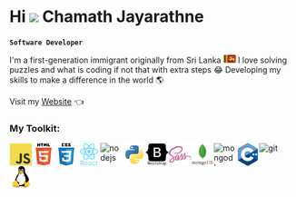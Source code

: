 # Hi ![](https://user-images.githubusercontent.com/18350557/176309783-0785949b-9127-417c-8b55-ab5a4333674e.gif) Chamath Jayarathne
**`Software Developer`**

I'm a first-generation immigrant originally from Sri Lanka <img alt="lk flag" width="22px" src="/lk-flag.jpg" /> I love solving puzzles and what is coding if not that with extra steps 😂 Developing my skills to make a difference in the world 🌎 

Visit my [Website](https://chamathcodes.com/) 👈

<h3 align="left">My Toolkit:</h3>

<img align="left" src="https://raw.githubusercontent.com/devicons/devicon/master/icons/javascript/javascript-original.svg" alt="javascript" width="40" height="40"/>

<img align="left" src="https://raw.githubusercontent.com/devicons/devicon/master/icons/html5/html5-original-wordmark.svg" alt="html5" width="40" height="40"/>

<img align="left" src="https://raw.githubusercontent.com/devicons/devicon/master/icons/css3/css3-original-wordmark.svg" alt="css3" width="40" height="40"/>

<img align="left" src="https://raw.githubusercontent.com/devicons/devicon/master/icons/react/react-original-wordmark.svg" alt="react" width="40" height="40"/>

<img align="left" src="https://camo.githubusercontent.com/900baefb89e187c8b32cdbb3b440d1502fe8f30a1a335cc5dc5868af0142f8b1/68747470733a2f2f63646e2e6a7364656c6976722e6e65742f67682f64657669636f6e732f64657669636f6e2f69636f6e732f6e6f64656a732f6e6f64656a732d6f726967696e616c2e737667" alt="nodejs" width="40" height="40"/>

<img align="left" src="https://raw.githubusercontent.com/devicons/devicon/master/icons/python/python-original.svg" alt="python" width="40" height="40"/>

<img align="left" src="https://raw.githubusercontent.com/devicons/devicon/master/icons/bootstrap/bootstrap-plain-wordmark.svg" alt="bootstrap" width="40" height="40"/>

<img align="left" src="https://raw.githubusercontent.com/devicons/devicon/master/icons/sass/sass-original.svg" alt="sass" width="40" height="40"/> </a>

<img align="left" src="https://raw.githubusercontent.com/devicons/devicon/master/icons/mongodb/mongodb-original-wordmark.svg" alt="mongodb" width="40" height="40"/>

<img align="left" src="https://chamathcodes.com/images/icons/expressJS.png" alt="mongodb" width="40" height="40"/>

<img align="left" src="https://raw.githubusercontent.com/devicons/devicon/master/icons/cplusplus/cplusplus-original.svg" alt="cplusplus" width="40" height="40" />

<img align="left" src="https://www.vectorlogo.zone/logos/git-scm/git-scm-icon.svg" alt="git" width="40" height="40"/>

<img align="left" src="https://raw.githubusercontent.com/devicons/devicon/master/icons/linux/linux-original.svg" alt="linux" width="40" height="40"/>
